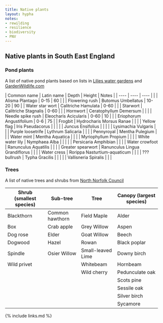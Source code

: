 ```yaml
---
title: Native plants
layout: hypha
notes:
- rewilding
- resilience
- biodiversity
- PNV
---
```


## Native plants in South East England

### Pond plants

A list of native pond plants based on lists in
[Lilies water gardens](https://www.lilieswatergardens.co.uk/british-wild-aquatic-pond-garden-plants-c-2506_92.html)
and
[GardenWildlife.com](https://gardenwildlife.com/collections/pond-plants)

| Common name | Latin name | Depth | Height | Notes |
| ---- | ---- | ---- |
|  | Alisma Plantago | 0-15 | 60 | |
| Flowering rush | Butomus Umbellatus | 10-20 | 90 |
| Water star wort | Calitriche Hamulata | 0-60 | |
| Starwort | Calitriche Stagnalis | 0-60 |  |
| Hornwort | Ceratophyllum Demersum |  |  |
| Needle spike rush | Eleocharis Acicularis | 0-60 | 10 |
|  | Eriophorum Angustifolium | 0-6 | 75 |
| Frogbit | Hydrocharis Morsus Ranae |  |  |
| Yellow flag | Iris Pseudacorus |  |  |
|  | Juncus Ensifolius |  |  |
|  | Lysimachia Vulgaris |  |
| Purple loosetrife | Lythrum Salicaria | | |
| Pennyroyal | Mentha Pulegium |  |
| Water mint  | Mentha Aquatica |  |
|  | Myriophyllum Propium |  |  |
| White water lily | Nymphaea Alba |  | |
|  | Persicaria Amphibian |  | |
| Water crowfoot | Ranunculus Aquatilis  |  |  |
| Greater spearwort | Ranunculus Lingua Grandiflorus |  |  |
| Water cress | Rorippa Nasturtium-aquaticum | | |
| ??? bullrush | Typha Gracilis |  |  |
|  | Vallisneria Spiralis |  |  |



### Trees

A list of native trees and shrubs from [North Norfolk Council](https://www.north-norfolk.gov.uk/tasks/projects/miyawaki-forest-project/)

| Shrub (smallest species) |	Sub-tree	| Tree	| Canopy (largest species) |
| ----- | ------- | -------- | -------- |
| Blackthorn	| Common hawthorn	| Field Maple |	Alder |
| Box	| Crab apple	| Grey Willow	| Aspen |
| Dog rose	| Elder	| Goat Willow	 | Beech |
| Dogwood 	| Hazel	| Rowan	| Black poplar |
| Spindle	| Osier Willow	| Small-leaved Lime	| Downy birch |
| Wild privet |	 	| Whitebeam	| Hornbeam |
| 	| 	| Wild cherry|	Pedunculate oak |
| 	| 	|	| 	 	Scots pine |
| 	| 	|	| 	 	Sessile oak |
| 	| 	|	| 	 	Silver birch |
| 	| 	|	| 	 	Sycamore |


{% include links.md %}
